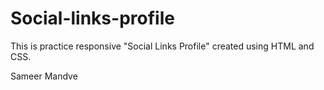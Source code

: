 # Social-links-profile
This is practice responsive "Social Links Profile" created using HTML and CSS.

Sameer Mandve
